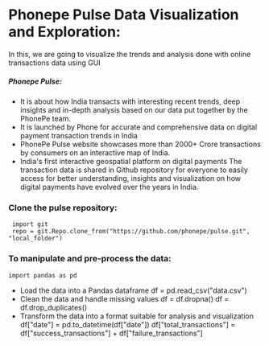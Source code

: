# Phonepe Pulse Data Visualization and Exploration:
  In this, we are going to visualize the trends and analysis done with online transactions data using GUI
##### Phonepe Pulse:
  * It is about how India transacts with interesting recent trends, deep insights and in-depth analysis based on our data put together by the PhonePe team.
  * It is launched by Phone for accurate and comprehensive data on digital payment transaction trends in India
  * PhonePe Pulse website showcases more than 2000+ Crore transactions by consumers on an interactive map of India.
  *  India's first interactive geospatial platform on digital payments
The transaction data is shared in Github repository for everyone to easily access for better understanding, insights and visualization on how digital payments have evolved over the years in India.

### Clone the pulse repository:
     import git
     repo = git.Repo.clone_from("https://github.com/phonepe/pulse.git", "local_folder")
 
### To manipulate and pre-process the data:
    import pandas as pd
  * Load the data into a Pandas dataframe
     df = pd.read_csv("data.csv")
  * Clean the data and handle missing values
     df = df.dropna()
     df = df.drop_duplicates()
  * Transform the data into a format suitable for analysis and visualization
     df["date"] = pd.to_datetime(df["date"])
     df["total_transactions"] = df["success_transactions"] + df["failure_transactions"]

### 
